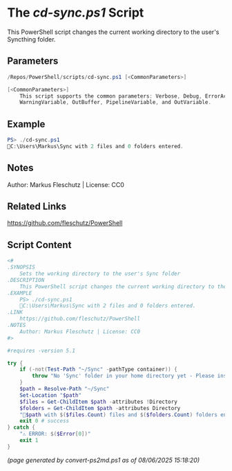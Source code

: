 The *cd-sync.ps1* Script
===========================

This PowerShell script changes the current working directory to the user's Syncthing folder.

Parameters
----------
```powershell
/Repos/PowerShell/scripts/cd-sync.ps1 [<CommonParameters>]

[<CommonParameters>]
    This script supports the common parameters: Verbose, Debug, ErrorAction, ErrorVariable, WarningAction, 
    WarningVariable, OutBuffer, PipelineVariable, and OutVariable.
```

Example
-------
```powershell
PS> ./cd-sync.ps1
📂C:\Users\Markus\Sync with 2 files and 0 folders entered.

```

Notes
-----
Author: Markus Fleschutz | License: CC0

Related Links
-------------
https://github.com/fleschutz/PowerShell

Script Content
--------------
```powershell
<#
.SYNOPSIS
	Sets the working directory to the user's Sync folder
.DESCRIPTION
	This PowerShell script changes the current working directory to the user's Syncthing folder.
.EXAMPLE
	PS> ./cd-sync.ps1
	📂C:\Users\Markus\Sync with 2 files and 0 folders entered.
.LINK
	https://github.com/fleschutz/PowerShell
.NOTES
	Author: Markus Fleschutz | License: CC0
#>

#requires -version 5.1

try {
	if (-not(Test-Path "~/Sync" -pathType container)) {
		throw "No 'Sync' folder in your home directory yet - Please install Syncthing."
	}
	$path = Resolve-Path "~/Sync"
	Set-Location "$path"
	$files = Get-ChildItem $path -attributes !Directory
	$folders = Get-ChildItem $path -attributes Directory
	"📂$path with $($files.Count) files and $($folders.Count) folders entered."
	exit 0 # success
} catch {
	"⚠️ ERROR: $($Error[0])"
	exit 1
}
```

*(page generated by convert-ps2md.ps1 as of 08/06/2025 15:18:20)*
